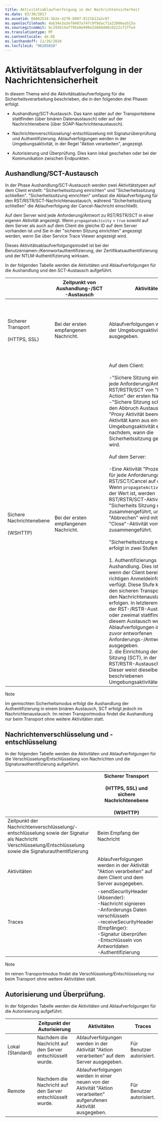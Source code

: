 ```yaml
---
title: Aktivitätsablaufverfolgung in der Nachrichtensicherheit
ms.date: 03/30/2017
ms.assetid: 68862534-3b2e-4270-b097-8121b12a2c97
ms.openlocfilehash: 4ab34e3a3ef8487a747c9f9dac71a22006ea515a
ms.sourcegitcommit: bc293b14af795e0e999e3304dd40c0222cf2ffe4
ms.translationtype: MT
ms.contentlocale: de-DE
ms.lasthandoff: 11/26/2020
ms.locfileid: "96265010"
---
```

# <a name="activity-tracing-in-message-security"></a>Aktivitätsablaufverfolgung in der Nachrichtensicherheit

In diesem Thema wird die Aktivitätsablaufverfolgung für die Sicherheitsverarbeitung beschrieben, die in den folgenden drei Phasen erfolgt.  
  
- Aushandlung/SCT-Austausch. Das kann später auf der Transportebene stattfinden (über binären Datenaustausch) oder auf der Nachrichtenebene (über SOAP-Nachrichtenaustausch).  
  
- Nachrichtenverschlüsselung/-entschlüsselung mit Signaturüberprüfung und Authentifizierung. Ablaufverfolgungen werden in der Umgebungsaktivität, in der Regel "Aktion verarbeiten", angezeigt.  
  
- Autorisierung und Überprüfung. Dies kann lokal geschehen oder bei der Kommunikation zwischen Endpunkten.  
  
## <a name="negotiationsct-exchange"></a>Aushandlung/SCT-Austausch  

 In der Phase Aushandlung/SCT-Austausch werden zwei Aktivitätstypen auf dem Client erstellt: "Sicherheitssitzung einrichten" und "Sicherheitssitzung schließen". "Sicherheitssitzung einrichten" umfasst die Ablaufverfolgung für den RST/RSTR/SCT-Nachrichtenaustausch, während "Sicherheitssitzung schließen" die Ablaufverfolgung der Cancel-Nachricht einschließt.  
  
 Auf dem Server wird jede Anforderung/Antwort zu RST/RSTR/SCT in einer eigenen Aktivität angezeigt. Wenn `propagateActivity` = `true` sowohl auf dem Server als auch auf dem Client die gleiche ID auf dem Server vorhanden ist und Sie in der "sicheren Sitzung einrichten" angezeigt werden, wenn Sie über Service Trace Viewer angezeigt wird.  
  
 Dieses Aktivitätsablaufverfolgungsmodell ist bei der Benutzernamen-/Kennwortauthentifizierung, der Zertifikatsauthentifizierung und der NTLM-Authentifizierung wirksam.  
  
 In der folgenden Tabelle werden die Aktivitäten und Ablaufverfolgungen für die Aushandlung und den SCT-Austausch aufgeführt.  
  
||Zeitpunkt von Aushandlung-/SCT-Austausch|Aktivitäten|Traces|  
|-|-------------------------------------------------|----------------|------------|  
|Sicherer Transport<br /><br /> (HTTPS, SSL)|Bei der ersten empfangenen Nachricht.|Ablaufverfolgungen werden in der Umgebungsaktivität ausgegeben.|-Exchange-Ablauf Verfolgungen<br />-Sicherer Kanal eingerichtet<br />-Geben Sie geheime Schlüssel frei.|  
|Sichere Nachrichtenebene<br /><br /> (WSHTTP)|Bei der ersten empfangenen Nachricht.|Auf dem Client:<br /><br /> -"Sichere Sitzung einrichten" für jede Anforderung/Antwort für RST/RSTR/SCT von "Process Action" der ersten Nachricht<br />-"Sichere Sitzung schließen" für den Abbruch Austausch von der "Proxy Aktivität beenden". Diese Aktivität kann aus einer anderen Umgebungsaktivität erfolgen, je nachdem, wann die Sicherheitssitzung geschlossen wird.<br /><br /> Auf dem Server:<br /><br /> -Eine Aktivität "Prozess Aktion" für jede Anforderung/Antwort für RST/SCT/Cancel auf dem Server. Wenn `propagateActivity` = `true` der Wert ist, werden RST/RSTR/SCT-Aktivitäten mit "Sicherheits Sitzung einrichten" zusammengeführt, und "Abbrechen" wird mit der "Close"-Aktivität vom Client zusammengeführt.<br /><br /> "Sicherheitssitzung einrichten" erfolgt in zwei Stufen:<br /><br /> 1. Authentifizierungs Aushandlung. Dies ist optional, wenn der Client bereits über die richtigen Anmeldeinformationen verfügt. Diese Stufe kann über den sicheren Transport oder über den Nachrichtenaustausch erfolgen. In letzterem Fall, kann der RST-/RSTR-Austausch ein- oder zweimal stattfinden. Bei diesem Austausch werden Ablaufverfolgungen in neuen zuvor entworfenen Anforderungs-/Antwortaktivitäten ausgegeben.<br />2. die Einrichtung der sicheren Sitzung (SCT), in der ein RST/RSTR-Austausch erfolgt. Dieser weist dieselben, bereits beschriebenen Umgebungsaktivitäten auf.|-Exchange-Ablauf Verfolgungen<br />-Sicherer Kanal eingerichtet<br />-Geben Sie geheime Schlüssel frei.|  
  
> [!NOTE]
> Im gemischten Sicherheitsmodus erfolgt die Aushandlung der Authentifizierung in einem binären Austausch, SCT erfolgt jedoch im Nachrichtenaustausch. Im reinen Transportmodus findet die Aushandlung nur beim Transport ohne weitere Aktivitäten statt.  
  
## <a name="message-encryption-and-decryption"></a>Nachrichtenverschlüsselung und -entschlüsselung  

 In der folgenden Tabelle werden die Aktivitäten und Ablaufverfolgungen für die Verschlüsselung/Entschlüsselung von Nachrichten und die Signaturauthentifizierung aufgeführt.  
  
||Sicherer Transport<br /><br /> (HTTPS, SSL) und sichere Nachrichtenebene<br /><br /> (WSHTTP)|  
|-|---------------------------------------------------------------------------------|  
|Zeitpunkt der Nachrichtenverschlüsselung/-entschlüsselung sowie der Signatur als Nachricht Verschlüsselung/Entschlüsselung sowie die Signaturauthentifizierung|Beim Empfang der Nachricht|  
|Aktivitäten|Ablaufverfolgungen werden in der Aktivität "Aktion verarbeiten" auf dem Client und dem Server ausgegeben.|  
|Traces|-sendSecurityHeader (Absender):<br />-Nachricht signieren<br />-Anforderungs Daten verschlüsseln<br />-receiveSecurityHeader (Empfänger):<br />-Signatur überprüfen<br />-Entschlüsseln von Antwortdaten<br />-Authentifizierung|  
  
> [!NOTE]
> Im reinen Transportmodus findet die Verschlüsselung/Entschlüsselung nur beim Transport ohne weitere Aktivitäten statt.  
  
## <a name="authorization-and-verification"></a>Autorisierung und Überprüfung.  

 In der folgenden Tabelle werden die Aktivitäten und Ablaufverfolgungen für die Autorisierung aufgeführt.  
  
||Zeitpunkt der Autorisierung|Aktivitäten|Traces|  
|-|-------------------------------------|----------------|------------|  
|Lokal (Standard)|Nachdem die Nachricht auf den Server entschlüsselt wurde.|Ablaufverfolgungen werden in der Aktivität "Aktion verarbeiten" auf dem Server ausgegeben.|Für Benutzer autorisiert.|  
|Remote|Nachdem die Nachricht auf den Server entschlüsselt wurde.|Ablaufverfolgungen werden in einer neuen von der Aktivität "Aktion verarbeiten" aufgerufenen Aktivität ausgegeben.|Für Benutzer autorisiert.|
